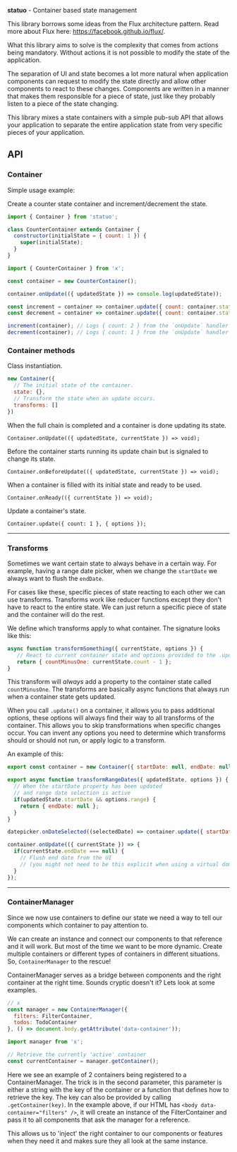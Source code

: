 **statuo** - Container based state management

This library borrows some ideas from the Flux architecture pattern. Read more about Flux here: https://facebook.github.io/flux/.

What this library aims to solve is the complexity that comes from actions being mandatory. Without actions it is not possible to modify the state of the application.

The separation of UI and state becomes a lot more natural when application components can request to modify the state directly and allow other components to react to these changes. Components are written in a manner that makes them responsible for a piece of state, just like they probably listen to a piece of the state changing.

This library mixes a state containers with a simple pub-sub API that allows your application to separate the entire application state from very specific pieces of your application.

## API

### Container

Simple usage example:

Create a counter state container and increment/decrement the state.

```javascript
import { Container } from 'statuo';

class CounterContainer extends Container {
  constructor(initialState = { count: 1 }) {
    super(initialState);
  }
}
```

```javascript
import { CounterContainer } from 'x';

const container = new CounterContainer();

container.onUpdate(({ updatedState }) => console.log(updatedState));

const increment = container => container.update({ count: container.state.count + 1 });
const decrement = container => container.update({ count: container.state.count - 1 });

increment(container); // Logs { count: 2 } from the `onUpdate` handler
decrement(container); // Logs { count: 1 } from the `onUpdate` handler
```

### Container methods

Class instantiation.

```javascript
new Container({
  // The initial state of the container.
  state: {},
  // Transform the state when an update occurs.
  transforms: []
})
```

When the full chain is completed and a container is done updating its state.

`Container.onUpdate(({ updatedState, currentState }) => void);`

Before the container starts running its update chain but is signaled to change its state.

`Container.onBeforeUpdate(({ updatedState, currentState }) => void);`

When a container is filled with its initial state and ready to be used.

`Container.onReady(({ currentState }) => void);`

Update a container's state.

`Container.update({ count: 1 }, { options });`

---

### Transforms

Sometimes we want certain state to always behave in a certain way. For example, having a range date picker, when we change the `startDate` we always want to flush the `endDate`.

For cases like these, specific pieces of state reacting to each other we can use transforms. Transforms work like reducer functions except they don't have to react to the entire state. We can just return a specific piece of state and the container will do the rest.

We define which transforms apply to what container. The signature looks like this:

```javascript
async function transformSomething({ currentState, options }) {
   // React to current container state and options provided to the .update() call
   return { countMinusOne: currentState.count - 1 };
}
```

This transform will *always* add a property to the container state called `countMinusOne`. The transforms are basically async functions that always run when a container state gets updated.

When you call `.update()` on a container, it allows you to pass additional options, these options will always find their way to all transforms of the container. This allows you to skip transformations when specific changes occur. You can invent any options you need to determine which transforms should or should not run, or apply logic to a transform.

An example of this:

```javascript
export const container = new Container({ startDate: null, endDate: null }, [transformRangeDates]);
```

```javascript
export async function transformRangeDates({ updatedState, options }) {
  // When the startDate property has been updated
  // and range date selection is active
  if(updatedState.startDate && options.range) {
    return { endDate: null };
  }
}
```

```javascript
datepicker.onDateSelected((selectedDate) => container.update({ startDate: selectedDate }, { range: true }));

container.onUpdate(({ currentState }) => {
  if(currentState.endDate === null) {
    // Flush end date from the UI
    // (you might not need to be this explicit when using a virtual dom library or some form of templating)
  }
});
```

---

### ContainerManager

Since we now use containers to define our state we need a way to tell our components which container to pay attention to.

We can create an instance and connect our components to that reference and it will work. But most of the time we want to be more dynamic. Create multiple containers or different types of containers in different situations. So, `ContainerManager` to the rescue!

ContainerManager serves as a bridge between components and the right container at the right time. Sounds cryptic doesn't it? Lets look at some examples.

```javascript
// x
const manager = new ContainerManager({
  filters: FilterContainer,
  todos: TodoContainer
}, () => document.body.getAttribute('data-container'));
```

```javascript
import manager from 'x';

// Retrieve the currently 'active' container
const currentContainer = manager.getContainer();
```

Here we see an example of 2 containers being registered to a ContainerManager. The trick is in the second parameter, this parameter is either a string with the key of the container or a function that defines how to retrieve the key. The key can also be provided by calling `.getContainer(key)`. In the example above, if our HTML has `<body data-container="filters" />`, it will create an instance of the FilterContainer and pass it to all components that ask the manager for a reference.

This allows us to 'inject' the right container to our components or features when they need it and makes sure they all look at the same instance.
